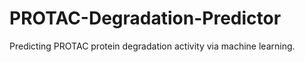 # PROTAC-Degradation-Predictor
Predicting PROTAC protein degradation activity via machine learning.
